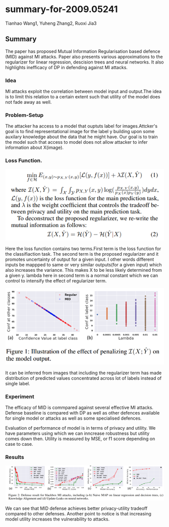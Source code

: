 # summary-for-2009.05241
Tianhao Wang1, Yuheng Zhang2, Ruoxi Jia3

## Summary
The paper has proposed Mutual Information Regularisation based defence (MID) against MI attacks. Paper also presents various approximations 
to the regularizer for linear regression, descision trees and neural networks. It also highlights inefficacy of DP in defending against  MI attacks.

### Idea
MI attacks exploit the correlation between model input and output.The idea is to limit this relation to a certain extent such that utility of the model does not fade away as well.

### Problem-Setup
The attacker ha access to a model that ouptuts label for images.Attcker's goal is to find representational image for the label y building upon some auxilary knowledge about the data that he might have. Our goal is to train the model such that access to model does not allow attacker to infer information about X(image).

### Loss Function.
![This is an image](https://github.com/Tanishq-01/summary-for-2009.05241/blob/main/Screenshot%202022-08-25%20032519.png)

Here the loss function contains two terms.First term is the loss function for the classifiaction task. The second term is the proposed regularizer and it promotes uncertainty of output for a given input. I other words different inputs be mappped to same or very similar outputs(for a given input) which also increases the variance.
This makes X to be less likely determined from a given y.
lambda here in second term is a normal constant which we can control to intensify the effect of regularizer term.

![](https://github.com/Tanishq-01/summary-for-2009.05241/blob/main/Screenshot%202022-08-25%20034500.png)

It can be inferred from images that including the regularizer term has made distribution of predicted values concentrated across lot of labels instead of single label.

### Experiment
The efficacy of MID is commpared against several effective MI attacks. Defense baseline is compared with DP as well as other defences available for single model or attacks as well as some specialised defences.

Evaluation of performance of model is in terms of privacy and utility. We have parameters using which we can inncrease robustness but utility comes down then. Utility is measured by MSE, or f1 score depending on case to case.

### Results
![](https://github.com/Tanishq-01/summary-for-2009.05241/blob/main/Screenshot%202022-08-25%20040356.png)

We can see that MID defense achieves better privacy-utility tradeoff compared to other defenses. Another point to notice is that increasing model utility increases the vulnerability to attacks.

![]()
